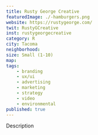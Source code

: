 ```yaml
---
title: Rusty George Creative
featuredImage: ./-hamburgers.png
website: https://rustygeorge.com/
twit: RustyGCreative
inst: rustygeorgecreative
category: R
city: Tacoma
neighborhood:
size: Small (1-10)
map: 
tags:
    - branding
    - ux/ui
    - advertising
    - marketing
    - strategy
    - video
    - environmental
published: true
---
```


Description
